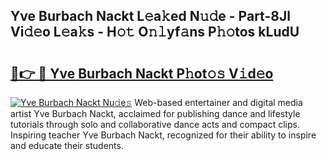 ## Yve Burbach Nackt L𝚎a𝚔ed N𝚞𝚍e - Part-8Jl Vi𝚍𝚎o L𝚎a𝚔s - H𝚘𝚝 O𝚗𝚕yf𝚊ns P𝚑𝚘tos kLudU

# <h2><a href="http://kf1ijy.oniu.top/?m=Yve+Burbach+Nackt">🔗👉 🔴 Yve Burbach Nackt P𝚑ot𝚘𝚜 V𝚒d𝚎o</a></h2>

[![Yve Burbach Nackt Nu𝚍e𝚜](https://i.imgur.com/0qMVB7G.gif)](http://kf1ijy.oniu.top/?m=Yve+Burbach+Nackt)
Web-based entertainer and digital media artist Yve Burbach Nackt, acclaimed for publishing dance and lifestyle tutorials through solo and collaborative dance acts and compact clips. Inspiring teacher Yve Burbach Nackt, recognized for their ability to inspire and educate their students.  
